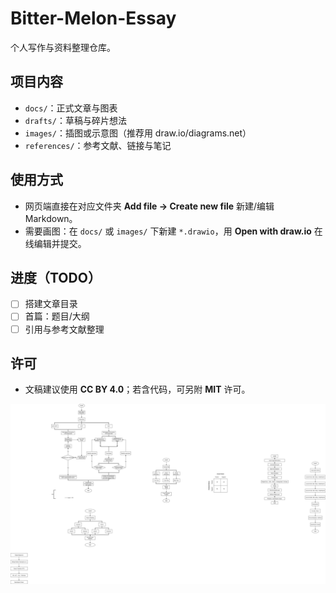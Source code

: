 # Bitter-Melon-Essay

个人写作与资料整理仓库。

## 项目内容
- `docs/`：正式文章与图表
- `drafts/`：草稿与碎片想法
- `images/`：插图或示意图（推荐用 draw.io/diagrams.net）
- `references/`：参考文献、链接与笔记

## 使用方式
- 网页端直接在对应文件夹 **Add file → Create new file** 新建/编辑 Markdown。
- 需要画图：在 `docs/` 或 `images/` 下新建 `*.drawio`，用 **Open with draw.io** 在线编辑并提交。

## 进度（TODO）
- [ ] 搭建文章目录
- [ ] 首篇：题目/大纲
- [ ] 引用与参考文献整理

## 许可
- 文稿建议使用 **CC BY 4.0**；若含代码，可另附 **MIT** 许可。

![System Architecture](docs/workflow-architecture.svg)
